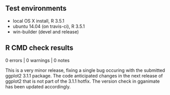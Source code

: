 ## Test environments
* local OS X install, R 3.5.1
* ubuntu 14.04 (on travis-ci), R 3.5.1
* win-builder (devel and release)

## R CMD check results

0 errors | 0 warnings | 0 notes

This is a very minor release, fixing a single bug occuring with the submitted
ggplot2 3.1.1 package. The code anticipated changes in the next release of 
ggplot2 that is not part of the 3.1.1 hotfix. The version check in gganimate
has been updated accordingly.
